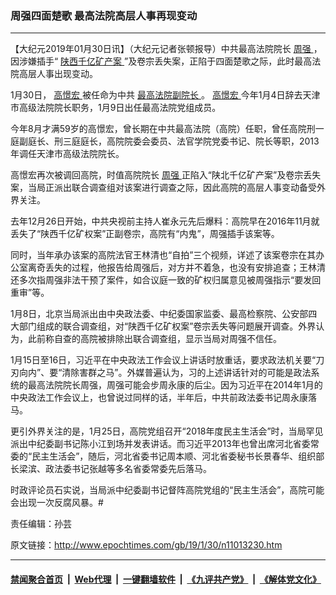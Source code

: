 ### 周强四面楚歌 最高法院高层人事再现变动
------------------------

<p>
 【大纪元2019年01月30日讯】（大纪元记者张顿报导）中共最高法院院长
 <a href="http://www.epochtimes.com/gb/tag/%E5%91%A8%E5%BC%BA.html">
  周强
 </a>
 ，因涉嫌插手“
 <a href="http://www.epochtimes.com/gb/tag/%E9%99%95%E8%A5%BF%E5%8D%83%E4%BA%BF%E7%9F%BF%E4%BA%A7%E6%A1%88.html">
  陕西千亿矿产案
 </a>
 ”及卷宗丢失案，正陷于四面楚歌之际，此时最高法院高层人事出现变动。
</p>
<p>
 1月30日，
 <a href="http://www.epochtimes.com/gb/tag/%E9%AB%98%E6%86%AC%E5%AE%8F.html">
  高憬宏
 </a>
 被任命为中共
 <a href="http://www.epochtimes.com/gb/tag/%E6%9C%80%E9%AB%98%E6%B3%95%E9%99%A2%E5%89%AF%E9%99%A2%E9%95%BF.html">
  最高法院副院长
 </a>
 。
 <a href="http://www.epochtimes.com/gb/tag/%E9%AB%98%E6%86%AC%E5%AE%8F.html">
  高憬宏
 </a>
 今年1月4日辞去天津市高级法院院长职务，1月9日出任最高法院党组成员。
</p>
<p>
 今年8月才满59岁的高憬宏，曾长期在中共最高法院（高院）任职，曾任高院刑一庭副庭长、刑三庭庭长，高院院委会委员、法官学院党委书记、院长等职，2013年调任天津市高级法院院长。
</p>
<p>
 高憬宏再次被调回高院，时值高院院长
 <a href="http://www.epochtimes.com/gb/tag/%E5%91%A8%E5%BC%BA.html">
  周强
 </a>
 正陷入“陕北千亿矿产案”及卷宗丢失案，当局正派出联合调查组对该案进行调查之际，因此高院的高层人事变动备受外界关注。
</p>
<p>
 去年12月26日开始，中共央视前主持人崔永元先后爆料：高院早在2016年11月就丢失了“陕西千亿矿权案”正副卷宗，高院有“内鬼”，周强插手该案等。
</p>
<p>
 同时，当年承办该案的高院法官王林清也“自拍”三个视频，详述了该案卷宗在其办公室离奇丢失的过程，他报告给周强后，对方并不着急，也没有安排追查；王林清还多次指周强非法干预了案件，如合议庭一致的矿权归属意见被周强指示“要发回重审”等。
</p>
<p>
 1月8日，北京当局派出由中央政法委、中纪委国家监委、最高检察院、公安部四大部门组成的联合调查组，对“陕西千亿矿权案”卷宗丢失等问题展开调查。外界认为，此前称自查的高院被排除出联合调查组，显示当局对周强不信任。
</p>
<p>
 1月15日至16日，习近平在中央政法工作会议上讲话时放重话，要求政法机关要“刀刃向内”、要“清除害群之马”。外媒普遍认为，习的上述讲话针对的可能是政法系统的最高法院院长周强，周强可能会步周永康的后尘。因为习近平在2014年1月的中央政法工作会议上，也曾说过同样的话，半年后，中共前政法委书记周永康落马。
</p>
<p>
 更引外界关注的是，1月25日，高院党组召开“2018年度民主生活会”时，当局罕见派出中纪委副书记陈小江到场并发表讲话。而习近平2013年也曾出席河北省委常委的“民主生活会”，随后，河北省委书记周本顺、河北省委秘书长景春华、组织部长梁滨、政法委书记张越等多名省委常委先后落马。
</p>
<p>
 时政评论员石实说，当局派中纪委副书记督阵高院党组的“民主生活会”，高院可能会出现一次反腐风暴。#
</p>
<p>
 责任编辑：孙芸
</p>

原文链接：http://www.epochtimes.com/gb/19/1/30/n11013230.htm


------------------------
#### [禁闻聚合首页](https://github.com/gfw-breaker/banned-news/blob/master/README.md) &nbsp;|&nbsp; [Web代理](https://github.com/gfw-breaker/open-proxy/blob/master/README.md) &nbsp;|&nbsp; [一键翻墙软件](https://github.com/gfw-breaker/nogfw/blob/master/README.md) &nbsp;|&nbsp; [《九评共产党》](https://github.com/gfw-breaker/9ping.md/blob/master/README.md#九评之一评共产党是什么) &nbsp;|&nbsp; [《解体党文化》](https://github.com/gfw-breaker/jtdwh.md/blob/master/README.md#绪论)